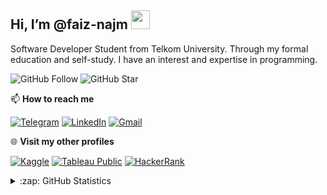 <!-- - 👋 Hi, I’m @faiz-najm
- 👀 I’m interested in ...
- 🌱 I’m currently learning ...
- 💞️ I’m looking to collaborate on ...
- 📫 How to reach me ... -->

## Hi, I’m @faiz-najm <img src="https://raw.githubusercontent.com/MartinHeinz/MartinHeinz/master/wave.gif" width="30px">

Software Developer Student from Telkom University. Through my formal education and self-study. I have an interest and expertise in programming.

![GitHub Follow](https://img.shields.io/github/followers/faiz-najm.svg?style=social&label=Follow)
![GitHub Star](https://img.shields.io/github/stars/faiz-najm?affiliations=OWNER%2CCOLLABORATOR&style=social&label=Star)

📫 **How to reach me**

[![Telegram](https://img.shields.io/badge/--telegram?label=Telegram&logo=telegram&style=social)](https://t.me/faiznajm) 
[![LinkedIn](https://img.shields.io/badge/--linkedin?label=LinkedIn&logo=LinkedIn&style=social)](https://www.linkedin.com/in/faiz-najmuddin-5014921b1)
[![Gmail](https://img.shields.io/badge/--linkedin?label=Gmail&logo=gmail&style=social)](mailto:work.faiznajmuddin123@gmail.com)

🌐 **Visit my other profiles**

[![Kaggle](https://img.shields.io/badge/--kaggle?label=Kaggle&logo=kaggle&style=social)](https://www.kaggle.com/)
[![Tableau Public](https://img.shields.io/badge/--tableau?label=Tableau&logo=tableau&style=social)](https://public.tableau.com/app/profile/)
[![HackerRank](https://img.shields.io/badge/--hackerrank?label=HackerRank&logo=hackerrank&style=social)](https://www.hackerrank.com/)

<details close>
<summary>:zap: GitHub Statistics</summary>
  <img src="https://github-readme-stats.vercel.app/api?username=faiz-najm&show_icons=true&theme=nord" width="400px">
</details>

<!---
faiz-najm/faiz-najm is a ✨ special ✨ repository because its `README.md` (this file) appears on your GitHub profile.
You can click the Preview link to take a look at your changes.
--->
